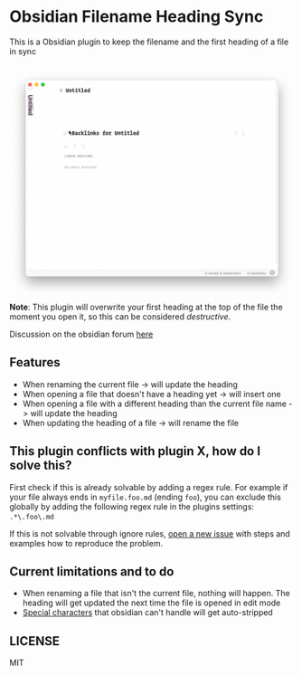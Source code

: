 # Obsidian Filename Heading Sync

This is a Obsidian plugin to keep the filename and the first heading of a file in sync

![demo](./demo.gif)

**Note**: This plugin will overwrite your first heading at the top of the file the moment you open it, so this can be considered _destructive_.

Discussion on the obsidian forum [here](https://forum.obsidian.md/t/plugin-for-keeping-the-filename-and-first-heading-of-a-file-in-sync/12042)

## Features

- When renaming the current file -> will update the heading
- When opening a file that doesn't have a heading yet -> will insert one
- When opening a file with a different heading than the current file name -> will update the heading
- When updating the heading of a file -> will rename the file

## This plugin conflicts with plugin X, how do I solve this?

First check if this is already solvable by adding a regex rule. For example if your file always ends in `myfile.foo.md` (ending `foo`), you can exclude this globally by adding the following regex rule in the plugins settings: `.*\.foo\.md`

If this is not solvable through ignore rules, [open a new issue](https://github.com/dvcrn/obsidian-filename-heading-sync/issues/new) with steps and examples how to reproduce the problem.

## Current limitations and to do

- When renaming a file that isn't the current file, nothing will happen. The heading will get updated the next time the file is opened in edit mode
- [Special characters](https://github.com/dvcrn/obsidian-filename-header-sync/blob/bc3a1a7805f2b63ad5767c3d01dcef7b65b1aebd/main.ts) that obsidian can't handle will get auto-stripped

## LICENSE

MIT
